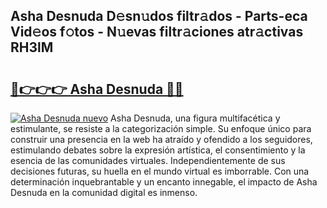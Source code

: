 ## Asha Desnuda D𝚎sn𝚞dos filtr𝚊dos - Parts-eca Vid𝚎os f𝚘tos - N𝚞evas filtr𝚊ciones atr𝚊ctivas RH3lM

# <h2><a href="http://mb0o1sp.tromn.icu/?c=Asha+Desnuda">🔗👉👉👉 Asha Desnuda 🔗🔗</a></h2>

[![Asha Desnuda nuevo](https://i.imgur.com/pEAQMta.gif)](http://mb0o1sp.tromn.icu/?c=Asha+Desnuda)
Asha Desnuda, una figura multifacética y estimulante, se resiste a la categorización simple. Su enfoque único para construir una presencia en la web ha atraído y ofendido a los seguidores, estimulando debates sobre la expresión artística, el consentimiento y la esencia de las comunidades virtuales. Independientemente de sus decisiones futuras, su huella en el mundo virtual es imborrable. Con una determinación inquebrantable y un encanto innegable, el impacto de Asha Desnuda en la comunidad digital es inmenso.

